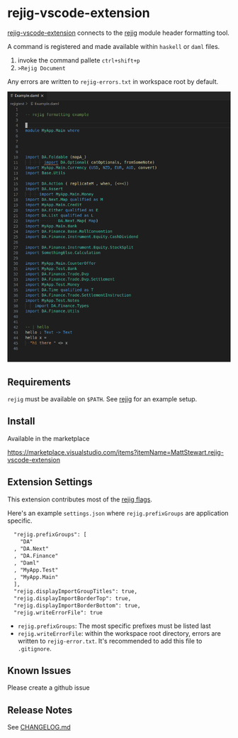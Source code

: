 # rejig-vscode-extension

[rejig-vscode-extension](https://github.com/mjstewart/rejig-vscode-extension) connects
to the [rejig](https://github.com/mjstewart/rejig) module header formatting tool.

A command is registered and made available within `haskell` or `daml` files.

1. invoke the command pallete `ctrl+shift+p`
2. `>Rejig Document`

Any errors are written to `rejig-errors.txt` in workspace root by default.

![Output sample](https://github.com/mjstewart/rejig-vscode-extension/blob/master/rejig-vscode-sample.gif)

## Requirements

`rejig` must be available on `$PATH`. See [rejig](https://github.com/mjstewart/rejig) for an example setup.

## Install

Available in the marketplace

https://marketplace.visualstudio.com/items?itemName=MattStewart.rejig-vscode-extension

## Extension Settings

This extension contributes most of the [rejig flags](https://github.com/mjstewart/rejig#args).

Here's an example `settings.json` where `rejig.prefixGroups` are application specific.

```
  "rejig.prefixGroups": [
    "DA"
  , "DA.Next"
  , "DA.Finance"
  , "Daml"
  , "MyApp.Test"
  , "MyApp.Main"
  ],
  "rejig.displayImportGroupTitles": true,
  "rejig.displayImportBorderTop": true,
  "rejig.displayImportBorderBottom": true,
  "rejig.writeErrorFile": true
```

* `rejig.prefixGroups`: The most specific prefixes must be listed last
* `rejig.writeErrorFile`: within the workspace root directory, errors are written to `rejig-error.txt`. It's recommended to add this file to `.gitignore`.

## Known Issues

Please create a github issue

## Release Notes

See [CHANGELOG.md](https://github.com/mjstewart/rejig-vscode-extension/blob/master/CHANGELOG.md)
